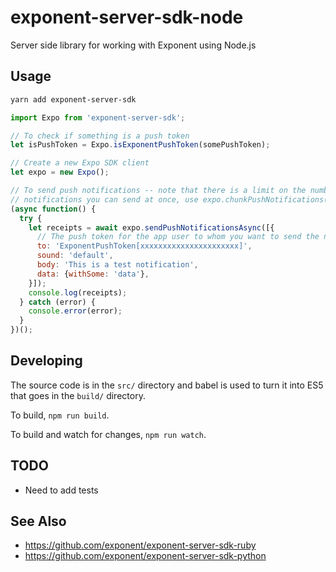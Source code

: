 # exponent-server-sdk-node
Server side library for working with Exponent using Node.js

## Usage

```bash
yarn add exponent-server-sdk
```

```js
import Expo from 'exponent-server-sdk';

// To check if something is a push token
let isPushToken = Expo.isExponentPushToken(somePushToken);

// Create a new Expo SDK client
let expo = new Expo();

// To send push notifications -- note that there is a limit on the number of
// notifications you can send at once, use expo.chunkPushNotifications()
(async function() {
  try {
    let receipts = await expo.sendPushNotificationsAsync([{
      // The push token for the app user to whom you want to send the notification
      to: 'ExponentPushToken[xxxxxxxxxxxxxxxxxxxxxx]',
      sound: 'default',
      body: 'This is a test notification',
      data: {withSome: 'data'},
    }]);
    console.log(receipts);
  } catch (error) {
    console.error(error);
  }
})();
```

## Developing

The source code is in the `src/` directory and babel is used to turn it into ES5 that goes in the `build/` directory.

To build, `npm run build`.

To build and watch for changes, `npm run watch`.

## TODO

  * Need to add tests

## See Also

  * https://github.com/exponent/exponent-server-sdk-ruby
  * https://github.com/exponent/exponent-server-sdk-python
